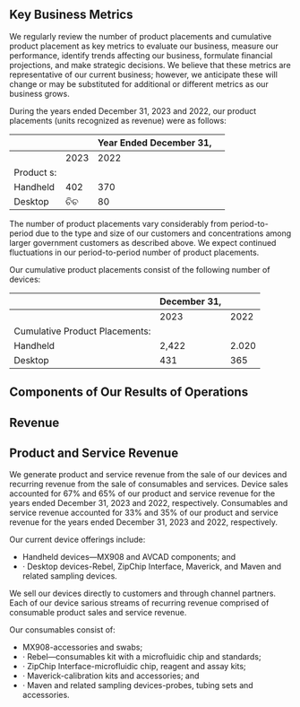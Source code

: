 ## Key Business Metrics

We regularly review the number of product placements and cumulative product placement as key metrics to evaluate our business, measure our performance, identify trends affecting our business, formulate financial projections, and make strategic decisions. We believe that these metrics are representative of our current business; however, we anticipate these will change or may be substituted for additional or different metrics as our business grows.

During the years ended December 31, 2023 and 2022, our product placements (units recognized as revenue) were as follows:

|            |      | Year Ended December 31, |  |
|------------|------|-------------------------|--|
|            | 2023 | 2022                    |  |
| Product s: |      |                         |  |
| Handheld   | 402  | 370                     |  |
| Desktop    | ଚିଚ  | 80                      |  |

The number of product placements vary considerably from period-to-period due to the type and size of our customers and concentrations among larger government customers as described above. We expect continued fluctuations in our period-to-period number of product placements.

Our cumulative product placements consist of the following number of devices:

|                                | December 31, |       |
|--------------------------------|--------------|-------|
|                                | 2023         | 2022  |
| Cumulative Product Placements: |              |       |
| Handheld                       | 2,422        | 2.020 |
| Desktop                        | 431          | 365   |

## Components of Our Results of Operations

## Revenue

## Product and Service Revenue

We generate product and service revenue from the sale of our devices and recurring revenue from the sale of consumables and services. Device sales accounted for 67% and 65% of our product and service revenue for the years ended December 31, 2023 and 2022, respectively. Consumables and service revenue accounted for 33% and 35% of our product and service revenue for the years ended December 31, 2023 and 2022, respectively.

Our current device offerings include:

- Handheld devices—MX908 and AVCAD components; and
- · Desktop devices-Rebel, ZipChip Interface, Maverick, and Maven and related sampling devices.

We sell our devices directly to customers and through channel partners. Each of our device sarious streams of recurring revenue comprised of consumable product sales and service revenue.

Our consumables consist of:

- MX908-accessories and swabs;
- · Rebel—consumables kit with a microfluidic chip and standards;
- · ZipChip Interface-microfluidic chip, reagent and assay kits;
- · Maverick-calibration kits and accessories; and
- · Maven and related sampling devices-probes, tubing sets and accessories.